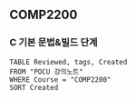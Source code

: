 ## COMP2200
### C 기본 문법&빌드 단계
```dataview
TABLE Reviewed, tags, Created
FROM "POCU 강의노트"
WHERE Course = "COMP2200"
SORT Created
```
